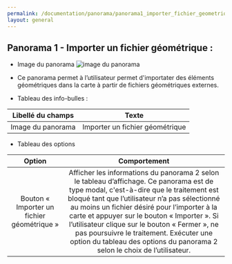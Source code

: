 ```yaml
---
permalink: /documentation/panorama/panorama1_importer_fichier_geometrique/
layout: general
---
```


## Panorama 1 - Importer un fichier géométrique :

* Image du panorama
![image du panorama](/igo/interfaces/navigateur/public/images/toolbar/gps_down.png)
* Ce panorama permet à l’utilisateur permet d'importater des éléments géométriques dans la carte à partir de fichiers géométriques externes.


* Tableau des info-bulles :

| Libellé du champs | Texte | 
|:-----------------:|:-----:| 
| Image du panorama | Importer un fichier géométrique |   

* Tableau des options

| Option | Comportement |  
|:------:|:------------:|
|Bouton « Importer un fichier géométrique »|Afficher les informations du panorama 2 selon le tableau d’affichage. Ce panorama est de type modal, c'est-à-dire que le traitement est bloqué tant que l’utilisateur n’a pas sélectionné au moins un fichier désiré pour l’importer à la carte et appuyer sur le bouton « Importer ». Si l’utilisateur clique sur le bouton « Fermer », ne pas poursuivre le traitement. Exécuter une option du tableau des options du panorama 2 selon le choix de l’utilisateur.|
